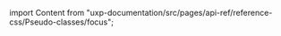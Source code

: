 
import Content from "uxp-documentation/src/pages/api-ref/reference-css/Pseudo-classes/focus";

<Content query="product=xd"/>
